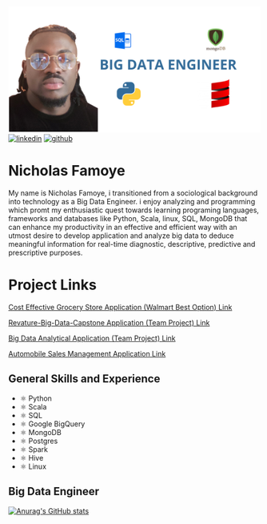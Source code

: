 ![Big Data Engineer](https://github.com/NickFamoye/NickFamoye/blob/main/Blue%20and%20yellow%20simple%20digital%20marketing%20banner%20(1).png)
[<img src='https://cdn.jsdelivr.net/npm/simple-icons@3.0.1/icons/linkedin.svg' alt='linkedin' height='40'>](https://www.linkedin.com/in/nicholas-famoye/)
[<img src='https://cdn.jsdelivr.net/npm/simple-icons@3.0.1/icons/github.svg' alt='github' height='40'>](https://github.com/NickFamoye)  

# Nicholas Famoye
My name is Nicholas Famoye, i transitioned from a sociological background into technology as a Big Data Engineer. i enjoy analyzing and programming which promt my enthusiastic quest towards learning programing languages, frameworks and databases like Python, Scala, linux, SQL, MongoDB that can enhance my productivity in an effective and efficient way with an utmost desire to develop application and analyze big data to deduce meaningful information for real-time diagnostic, descriptive, predictive and prescriptive purposes.

# Project Links
[Cost Effective Grocery Store Application (Walmart Best Option) Link](https://github.com/NickFamoye/Solo_Wal-mart_Project/tree/master_)

[Revature-Big-Data-Capstone Application (Team Project) Link](https://github.com/Revature-Big-Data-Capstone-1348/Project-3.git)

[Big Data Analytical Application (Team Project) Link]( https://github.com/kgardea0/.RevProject2.git) 

[Automobile Sales Management Application Link](https://github.com/NickFamoye/Nick_Famoye)


## General Skills and Experience
* ⚛ Python 
* ⚛ Scala 
* ⚛ SQL
* ⚛ Google BigQuery
* ⚛ MongoDB
* ⚛ Postgres
* ⚛ Spark
* ⚛ Hive 
* ⚛ Linux


## Big Data Engineer 


[![Anurag's GitHub stats](https://github-readme-stats.vercel.app/api?username=NickFamoye)](https://github.com/anuraghazra/github-readme-stats)
